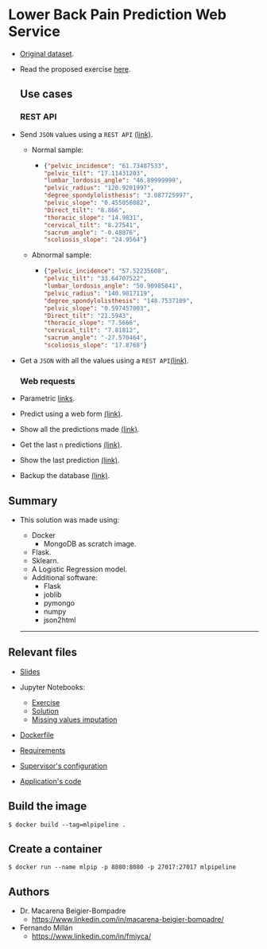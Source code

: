 # Lower Back Pain Prediction Web Service

- [Original dataset](https://www.kaggle.com/sammy123/lower-back-pain-symptoms-dataset).

- Read the proposed exercise [here](gimme/ml_pip_adv_slides.pdf).

  ## Use cases

  ### REST API

- Send `JSON` values using a `REST API`  [(link)](http://localhost:8080/api/1/predict).

  - Normal sample:

    - ```json
      {"pelvic_incidence": "61.73487533",
      "pelvic_tilt": "17.11431203",
      "lumbar_lordosis_angle": "46.89999999",
      "pelvic_radius": "120.9201997",
      "degree_spondylolisthesis": "3.087725997",
      "pelvic_slope": "0.455056082",
      "Direct_tilt": "8.866",
      "thoracic_slope": "14.9831",
      "cervical_tilt": "8.27541",
      "sacrum_angle": "-0.48876",
      "scoliosis_slope": "24.9564"}
      ```

  - Abnormal sample:

    - ```json
      {"pelvic_incidence": "57.52235608",
      "pelvic_tilt": "33.64707522",
      "lumbar_lordosis_angle": "50.90985841",
      "pelvic_radius": "140.9817119",
      "degree_spondylolisthesis": "148.7537109",
      "pelvic_slope": "0.597457003",
      "Direct_tilt": "21.5943",
      "thoracic_slope": "7.5666",
      "cervical_tilt": "7.81812",
      "sacrum_angle": "-27.570464",
      "scoliosis_slope": "17.8768"}
      ```

- Get a `JSON` with all the values using a `REST API`[(link)](http://localhost:8080/api/1/show). 

  ### Web requests

- Parametric [links](http://localhost:8080/predict?pelvic_incidence=63.027818&pelvic_tilt=22.552586&lumbar_lordosis_angle=39.609117&pelvic_radius=98.672917&degree_spondylolisthesis=-0.254400&pelvic_slope=0.744503&Direct_tilt=12.5661&thoracic_slope=14.5386&cervical_tilt=15.30468&sacrum_angle=-28.658501&scoliosis_slope=43.5123).

- Predict using a web form [(link)](http://localhost:8080/form).

- Show all the predictions made [(link)](http://localhost:8080/show).

- Get the last `n` predictions [(link)](http://localhost:8080/get/3).

- Show the last prediction [(link)](http://localhost:8080/last).

- Backup the database [(link)](http://localhost:8080/backup).

## Summary

- This solution was made using:

  - Docker
    - MongoDB as scratch image.
  - Flask.
  - Sklearn.
  - A Logistic Regression model.
  - Additional software:
    - Flask
    - joblib
    - pymongo
    - numpy
    - json2html

  ---

## Relevant files

- [Slides](/gimme/ml_pip_adv_slides.pdf)

- Jupyter Notebooks:

  - [Exercise](/gimme/Spine.html)
  - [Solution](/gimme/Spine_key.html)
  - [Missing values imputation](/gimme/Spine_missing_values_prediction.html)

- [Dockerfile](/gimme/Dockerfile)

- [Requirements](/gimme/requirements.txt)

- [Supervisor's configuration](/gimme/supervisord.conf)

- [Application's code](/gimme/app.py)



## Build the image

```$ docker build --tag=mlpipeline . ```

## Create a container

```$ docker run --name mlpip -p 8080:8080 -p 27017:27017 mlpipeline```

## Authors

- Dr. Macarena Beigier-Bompadre
  - https://www.linkedin.com/in/macarena-beigier-bompadre/
- Fernando Millán
  - https://www.linkedin.com/in/fmiyca/

